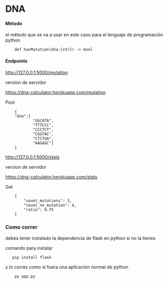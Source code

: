 DNA
=====

#### Método ####

el método que se va a usar en este caso para el lenguaje de programación python

```
    def hasMutation(dna:[str]) -> bool
```

#### Endpoints ####

http://127.0.0.1:5000/mutation

version de servidor

https://dna-calculator.herokuapp.com/mutation

Post

```
    {
    "dna":[
            "GGCATA",
            "TTTCCC",
            "CCCTCT",
            "CGGTAC",
            "CTCTGA",
            "AAGAGC"]
    }
```

http://127.0.0.1:5000/stats

version de servidor

https://dna-calculator.herokuapp.com/stats

Get

```
    {
        "count_mutations": 3,
        "count_no_mutation": 4,
        "ratio": 0.75
    }
```

### Como correr ###

debes tener instalado la dependencia de flask en python si no la tienes 

comando para instalar
```
   pip install flask
```

y lo corres como si fuera una aplicación normal de python

```
    py app.py
```
